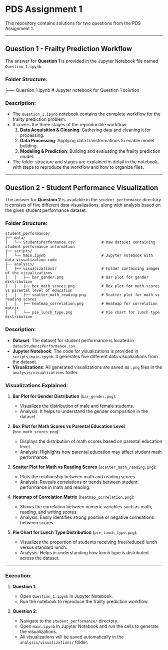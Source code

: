 # PDS Assignment 1

This repository contains solutions for two questions from the PDS Assignment 1.

---

## Question 1 - Frailty Prediction Workflow

The answer for **Question 1** is provided in the Jupyter Notebook file named `Question_1.ipynb`.

### Folder Structure:
├── Question_1.ipynb # Jupyter notebook for Question 1 solution



### Description:
- The `Question_1.ipynb` notebook contains the complete workflow for the frailty prediction problem.
- It covers the three stages of the reproducible workflow: 
  1. **Data Acquisition & Cleaning**: Gathering data and cleaning it for processing.
  2. **Data Processing**: Applying data transformations to enable model building.
  3. **Modeling & Prediction**: Building and evaluating the frailty prediction model.
- The folder structure and stages are explained in detail in the notebook, with steps to reproduce the workflow and how to organize files.

---

## Question 2 - Student Performance Visualization

The answer for **Question 2** is available in the `student_performance` directory. It consists of five different data visualizations, along with analysis based on the given student performance dataset.

### Folder Structure:

```
student_performance/
├── data/
│   └── StudentsPerformance.csv            # Raw dataset containing student performance information
├── scripts/
│   └── main.ipynb                         # Jupyter notebook with data visualization code
├── analysis/
│   ├── visualizations/                    # Folder containing images of the visualizations
│   │   ├── bar_gender.png                 # Bar plot for gender distribution
│   │   ├── box_math_scores.png            # Box plot for math scores vs parental level of education
│   │   ├── scatter_math_reading.png       # Scatter plot for math vs reading scores
│   │   ├── heatmap_correlation.png        # Heatmap for correlation matrix
│   │   └── pie_lunch_type.png             # Pie chart for lunch type distribution
```

### Description:
- **Dataset**: The dataset for student performance is located in `data/StudentsPerformance.csv`.
- **Jupyter Notebook**: The code for visualizations is provided in `scripts/main.ipynb`. It generates five different data visualizations from the dataset.
- **Visualizations**: All generated visualizations are saved as `.png` files in the `analysis/visualizations` folder.

### Visualizations Explained:
1. **Bar Plot for Gender Distribution** (`bar_gender.png`): 
   - Visualizes the distribution of male and female students.
   - Analysis: It helps to understand the gender composition in the dataset.
  
2. **Box Plot for Math Scores vs Parental Education Level** (`box_math_scores.png`):
   - Displays the distribution of math scores based on parental education level.
   - Analysis: Highlights how parental education may affect student math performance.
  
3. **Scatter Plot for Math vs Reading Scores** (`scatter_math_reading.png`):
   - Plots the relationship between math and reading scores.
   - Analysis: Reveals correlations or trends between student performance in math and reading.
  
4. **Heatmap of Correlation Matrix** (`heatmap_correlation.png`):
   - Shows the correlation between numeric variables such as math, reading, and writing scores.
   - Analysis: Easily identifies strong positive or negative correlations between scores.
  
5. **Pie Chart for Lunch Type Distribution** (`pie_lunch_type.png`):
   - Visualizes the proportion of students receiving free/reduced lunch versus standard lunch.
   - Analysis: Helps in understanding how lunch type is distributed across the dataset.

---

### Execution:

1. **Question 1**:
   - Open `Question_1.ipynb` in Jupyter Notebook.
   - Run the notebook to reproduce the frailty prediction workflow.

2. **Question 2**:
   - Navigate to the `student_performance/` directory.
   - Open `main.ipynb` in Jupyter Notebook and run the cells to generate the visualizations.
   - All visualizations will be saved automatically in the `analysis/visualizations/` folder.
